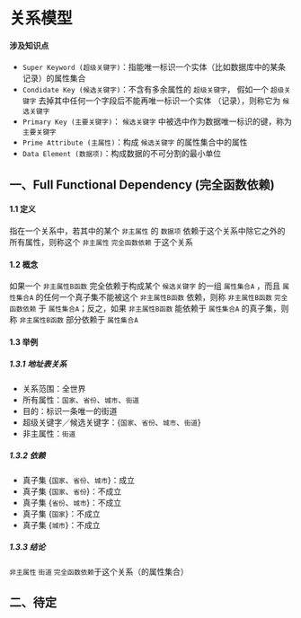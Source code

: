 # 关系模型
#### 涉及知识点
* `Super Keyword (超级关键字)`：指能唯一标识一个实体（比如数据库中的某条记录）的属性集合
* `Condidate Key (候选关键字)`：不含有多余属性的 `超级关键字`， 假如一个 `超级关键字` 去掉其中任何一个字段后不能再唯一标识一个实体 （记录），则称它为 `候选关键字`
* `Primary Key (主要关键字)`： `候选关键字` 中被选中作为数据唯一标识的键，称为 `主要关键字`
* `Prime Attribute (主属性)`：构成 `候选关键字` 的属性集合中的属性
* `Data Element (数据项)`：构成数据的不可分割的最小单位

## 一、Full Functional Dependency (完全函数依赖)
#### 1.1 定义
指在一个关系中，若其中的某个 `非主属性` 的 `数据项` 依赖于这个关系中除它之外的所有属性，则称这个 `非主属性` `完全函数依赖` 于这个关系

#### 1.2 概念
如果一个 `非主属性B函数` 完全依赖于构成某个 `候选关键字` 的一组 `属性集合A` ，而且 `属性集合A` 的任何一个真子集不能被这个 `非主属性B函数` 依赖，则称 `非主属性B函数` `完全函数依赖` 于 `属性集合A`；反之，如果 `非主属性B函数` 能依赖于 `属性集合A` 的真子集，则称 `非主属性B函数` 部分依赖于 `属性集合A`

#### 1.3 举例
##### 1.3.1 地址表关系
* 关系范围：全世界
* 所有属性：`国家`、`省份`、`城市`、`街道`
* 目的：标识一条唯一的街道
* 超级关键字／候选关键字：{`国家`、`省份`、`城市`、`街道`}
* 非主属性：`街道`

##### 1.3.2 依赖
* 真子集 {`国家`、`省份`、`城市`}：成立
* 真子集 {`国家`、`省份`}：不成立
* 真子集 {`省份`、`城市`}：不成立
* 真子集 {`国家`}：不成立
* 真子集 {`城市`}：不成立

##### 1.3.3 结论
`非主属性` `街道` `完全函数依赖`于这个关系（的属性集合）

## 二、待定
